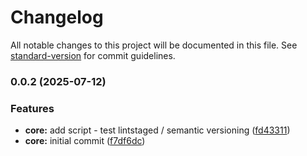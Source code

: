 # Changelog

All notable changes to this project will be documented in this file. See [standard-version](https://github.com/conventional-changelog/standard-version) for commit guidelines.

### 0.0.2 (2025-07-12)


### Features

* **core:** add script - test lintstaged / semantic versioning ([fd43311](https://github.com/ddbdzung/Demo/commit/fd4331172216fd85881a8cadd574c76a51c9ca5b))
* **core:** initial commit ([f7df6dc](https://github.com/ddbdzung/Demo/commit/f7df6dc60e682fefed1a27ec0912ce43c339c9f3))
